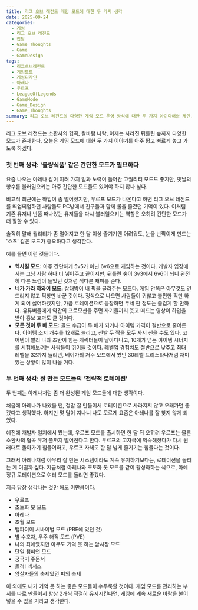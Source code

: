 ```yaml
---
title: 리그 오브 레전드 게임 모드에 대한 두 가지 생각
date: 2025-09-24
categories:
  - 게임
  - 리그 오브 레전드
  - 잡담
  - Game Thoughts
  - Game
  - GameDesign
tags:
  - 리그오브레전드
  - 게임모드
  - 게임디자인
  - 아레나
  - 우르프
  - LeagueOfLegends
  - GameMode
  - Game_Design
  - Game_Thoughts
summary: 리그 오브 레전드의 다양한 게임 모드 운영 방식에 대한 두 가지 아이디어와 제안.
---
```


리그 오브 레전드는 소환사의 협곡, 칼바람 나락, 이제는 사라진 뒤틀린 숲까지 다양한 모드가 존재한다. 오늘은 게임 모드에 대한 두 가지 이야기를 아주 짧고 빠르게 놓고 가도록 하겠다.

### 첫 번째 생각: '불량식품' 같은 간단한 모드가 필요하다

요즘 나오는 아레나 같이 여러 가지 일과 노력이 들어간 고퀄리티 모드도 좋지만, 옛날의 향수를 불러일으키는 아주 간단한 모드들도 있어야 하지 않나 싶다.

비교적 최근에는 하입이 좀 떨어졌지만, 우르프 모드가 나온다고 하면 리그 오브 레전드를 띄엄띄엄하던 사람들도 PC방에서 친구들과 함께 롤을 즐겼던 기억이 있다. 이처럼 기존 유저나 반쯤 떠나있는 유저들을 다시 불러일으키는 역할은 오히려 간단한 모드가 더 잘할 수 있다.

솔직히 말해 퀄리티가 좀 떨어지고 한 달 이상 즐기기엔 어려워도, 눈을 반짝이게 만드는 '쇼츠' 같은 모드가 중요하다고 생각한다.

예를 들면 이런 것들이다.

*   **헥사킬 모드:** 아주 간단하게 5v5가 아닌 6v6으로 게임하는 것이다. 개발자 입장에서는 그냥 사람 하나 더 넣어주고 끝이지만, 뒤틀린 숲이 3v3에서 6v6이 되니 완전히 다른 느낌이 들었던 것처럼 색다른 재미를 준다.
*   **네가 가라 하와이 모드:** 상대방이 내 픽을 골라주는 모드다. 게임 안쪽은 아무것도 건드리지 않고 픽창만 바꾼 것이다. 정식으로 나오면 사람들이 귀찮고 불편한 픽만 하게 되어 싫어하겠지만, 가끔 로테이션으로 등장하면 두세 판 정도는 즐겁게 할 만하다. 유튜버들에게 약간의 프로모션을 주면 자기들끼리 웃고 떠드는 영상이 하입을 받아 홍보 효과도 클 것이다.
*   **모든 것이 두 배 모드:** 골드 수급이 두 배가 되거나 아이템 가격이 절반으로 줄어든다. 아이템 소지 개수를 12개로 늘리고, 신발 두 짝을 모두 사서 신을 수도 있다. 코어템이 빨리 나와 초반이 힘든 캐릭터들이 날아다니고, 10개가 넘는 아이템 시너지를 시험해보려는 사람들이 뛰어들 것이다. 레벨업 경험치도 절반으로 낮추고 최대 레벨을 32까지 늘리면, 베이가의 저주 모드에서 봤던 30레벨 트리스타나처럼 재미있는 상황이 많이 나올 거다.

### 두 번째 생각: 잘 만든 모드들의 '전략적 로테이션'

두 번째는 아레나처럼 좀 더 완성된 게임 모드들에 대한 생각이다.

처음에 아레나가 나왔을 땐, 정말 잘 만들어서 로테이션으로 사라지지 않고 오래가면 좋겠다고 생각했다. 하지만 몇 달이 지나니 나도 모르게 요즘은 아레나를 잘 찾지 않게 되었다.

예전에 개발자 일지에서 봤는데, 우르프 모드를 출시하면 한 달 뒤 오히려 우르프는 물론 소환사의 협곡 유저 풀까지 떨어진다고 한다. 우르프의 고자극에 익숙해졌다가 다시 원래대로 돌아가기 힘들어하고, 우르프 자체도 한 달 넘게 즐기기는 힘들다는 것이다.

그래서 아레나처럼 아무리 잘 만든 시스템이라도 계속 유지하기보다는, 로테이션을 돌리는 게 어떨까 싶다. 지금처럼 아레나와 초토화 봇 모드를 같이 활성화하는 식으로, 아예 정규 로테이션으로 여러 모드를 돌리면 좋겠다.

지금 당장 생각나는 것만 해도 이만큼이다.

*   우르프
*   초토화 봇 모드
*   아레나
*   초월 모드
*   뱀파이어 서바이벌 모드 (PBE에 있던 것)
*   별 수호자, 우주 해적 모드 (PVE)
*   나의 최애였지만 아무도 기억 못 하는 암시장 모드
*   단일 챔피언 모드
*   궁극기 주문서
*   돌격! 넥서스
*   암살자들의 축제였던 피의 축제

이 외에도 내가 기억 못 하는 좋은 모드들이 수두룩할 것이다. 게임 모드를 관리하는 부서를 따로 만들어서 항상 2개씩 적절히 유지시킨다면, 게임에 계속 새로운 바람을 불어넣을 수 있을 거라고 생각한다.
